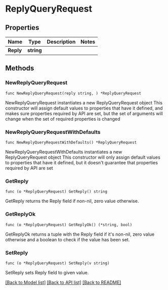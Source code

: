 # ReplyQueryRequest

## Properties

Name | Type | Description | Notes
------------ | ------------- | ------------- | -------------
**Reply** | **string** |  | 

## Methods

### NewReplyQueryRequest

`func NewReplyQueryRequest(reply string, ) *ReplyQueryRequest`

NewReplyQueryRequest instantiates a new ReplyQueryRequest object
This constructor will assign default values to properties that have it defined,
and makes sure properties required by API are set, but the set of arguments
will change when the set of required properties is changed

### NewReplyQueryRequestWithDefaults

`func NewReplyQueryRequestWithDefaults() *ReplyQueryRequest`

NewReplyQueryRequestWithDefaults instantiates a new ReplyQueryRequest object
This constructor will only assign default values to properties that have it defined,
but it doesn't guarantee that properties required by API are set

### GetReply

`func (o *ReplyQueryRequest) GetReply() string`

GetReply returns the Reply field if non-nil, zero value otherwise.

### GetReplyOk

`func (o *ReplyQueryRequest) GetReplyOk() (*string, bool)`

GetReplyOk returns a tuple with the Reply field if it's non-nil, zero value otherwise
and a boolean to check if the value has been set.

### SetReply

`func (o *ReplyQueryRequest) SetReply(v string)`

SetReply sets Reply field to given value.



[[Back to Model list]](../README.md#documentation-for-models) [[Back to API list]](../README.md#documentation-for-api-endpoints) [[Back to README]](../README.md)


